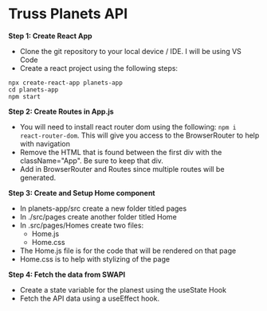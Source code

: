 # Truss Planets API

**Step 1: Create React App**
- Clone the git repository to your local device / IDE. I will be using VS Code
- Create a react project using the following steps:
```
npx create-react-app planets-app
cd planets-app
npm start
```

**Step 2: Create Routes in App.js**
- You will need to install react router dom using the following: `npm i react-router-dom`. This will give you access to the BrowserRouter to help with navigation
- Remove the HTML that is found between the first div with the className="App". Be sure to keep that div. 
- Add in BrowserRouter and Routes since multiple routes will be generated.

**Step 3: Create and Setup Home component**
- In planets-app/src create a new folder titled pages
- In ./src/pages create another folder titled Home
- In .src/pages/Homes create two files: 
    - Home.js
    - Home.css
- The Home.js file is for the code that will be rendered on that page
- Home.css is to help with stylizing of the page


**Step 4: Fetch the data from SWAPI**
- Create a state variable for the planest using the useState Hook
- Fetch the API data using a useEffect hook.